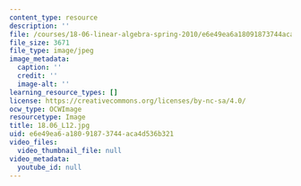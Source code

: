 ```yaml
---
content_type: resource
description: ''
file: /courses/18-06-linear-algebra-spring-2010/e6e49ea6a18091873744aca4d536b321_18.06_L12.jpg
file_size: 3671
file_type: image/jpeg
image_metadata:
  caption: ''
  credit: ''
  image-alt: ''
learning_resource_types: []
license: https://creativecommons.org/licenses/by-nc-sa/4.0/
ocw_type: OCWImage
resourcetype: Image
title: 18.06_L12.jpg
uid: e6e49ea6-a180-9187-3744-aca4d536b321
video_files:
  video_thumbnail_file: null
video_metadata:
  youtube_id: null
---
```

